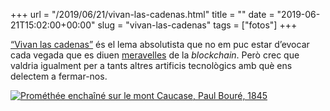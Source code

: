 +++
url = "/2019/06/21/vivan-las-cadenas.html"
title = ""
date = "2019-06-21T15:02:00+00:00"
slug = "vivan-las-cadenas"
tags = ["fotos"]
+++

[“Vivan las cadenas”](https://es.wikipedia.org/wiki/¡Vivan_las_cadenas%21) és el lema absolutista que no em puc estar d’evocar cada vegada que es diuen [meravelles](/2018/05/28/things-the-blockchain.html) de la *blockchain*. Però crec que valdria igualment per a tants altres artificis tecnològics amb què ens delectem a fermar-nos.

<a class="image" title="Prométhée enchaîné sur le mont Caucase, Paul Bouré, 1845" href="https://commons.wikimedia.org/wiki/File:Prometheus_Bound_(Paul_Bour%C3%A9).jpg"><img alt="Prométhée enchaîné sur le mont Caucase, Paul Bouré, 1845" src="https://upload.wikimedia.org/wikipedia/commons/b/b3/Prometheus_Bound_%28Paul_Bour%C3%A9%29.jpg"></a>
